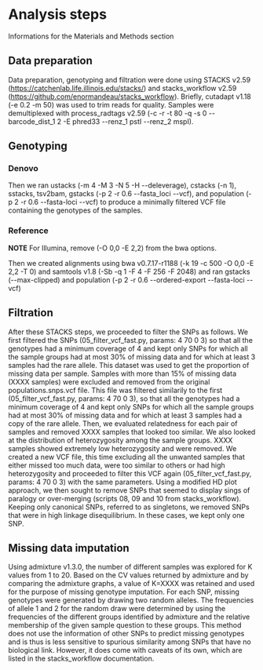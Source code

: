 # Analysis steps

Informations for the Materials and Methods section

## Data preparation

Data preparation, genotyping and filtration were done using STACKS v2.59
(https://catchenlab.life.illinois.edu/stacks/) and stacks_workflow v2.59
(https://github.com/enormandeau/stacks_workflow). Briefly, cutadapt v1.18 (-e
0.2 -m 50) was used to trim reads for quality. Samples were demultiplexed with
process_radtags v2.59 (-c -r -t 80 -q -s 0 --barcode_dist_1 2 -E phred33
--renz_1 pstI --renz_2 mspI). 

## Genotyping

### Denovo

Then we ran ustacks (-m 4 -M 3 -N 5 -H --deleverage), cstacks (-n 1), sstacks,
tsv2bam, gstacks (-p 2 -r 0.6 --fasta_loci --vcf), and population (-p 2 -r 0.6
--fasta-loci --vcf) to produce a minimally filtered VCF file containing the
genotypes of the samples.

### Reference

**NOTE** For Illumina, remove (-O 0,0 -E 2,2) from the bwa options.

Then we created alignments using bwa v0.7.17-r1188 (-k 19 -c 500 -O 0,0 -E 2,2
-T 0) and samtools v1.8 (-Sb -q 1 -F 4 -F 256 -F 2048) and ran gstacks
(--max-clipped) and population (-p 2 -r 0.6 --ordered-export --fasta-loci
--vcf)

## Filtration

After these STACKS steps, we proceeded to filter the SNPs as follows. We first
filtered the SNPs (05_filter_vcf_fast.py, params: 4 70 0 3) so that all the
genotypes had a minimum coverage of 4 and kept only SNPs for which all the
sample groups had at most 30% of missing data and for which at least 3 samples
had the rare allele. This dataset was used to get the proportion of missing
data per sample. Samples with more than 15% of missing data (XXXX samples) were
excluded and removed from the original populations.snps.vcf file. This file was
filtered similarily to the first (05_filter_vcf_fast.py, params: 4 70 0 3), so
that all the genotypes had a minimum coverage of 4 and kept only SNPs for which
all the sample groups had at most 30% of missing data and for which at least 3
samples had a copy of the rare allele. Then, we evaluated relatedness for each
pair of samples and removed XXXX samples that looked too similar. We also
looked at the distribution of heterozygosity among the sample groups. XXXX
samples showed extremely low heterozygosity and were removed. We created a new
VCF file, this time excluding all the unwanted samples that either missed too
much data, were too similar to others or had high heterozygosity and proceeded
to filter this VCF again (05_filter_vcf_fast.py, params: 4 70 0 3) with the
same parameters. Using a modified HD plot approach, we then sought to remove
SNPs that seemed to display sings of paralogy or over-merging (scripts 08, 09
and 10 from stacks_workflow). Keeping only canonical SNPs, referred to as
singletons, we removed SNPs that were in high linkage disequilibrium. In these
cases, we kept only one SNP.

## Missing data imputation

Using admixture v1.3.0, the number of different samples was explored for K
values from 1 to 20. Based on the CV values returned by admixture and by
comparing the admixture graphs, a value of K=XXXX was retained and used for the
purpose of missing genotype imputation. For each SNP, missing genotypes were
generated by drawing two random alleles. The frequencies of allele 1 and 2 for
the random draw were determined by using the frequencies of the different
groups identified by admixture and the relative membership of the given sample
question to these groups. This method does not use the information of other
SNPs to predict missing genotypes and is thus is less sensitive to spurious
similarity among SNPs that have no biological link. However, it does come with
caveats of its own, which are listed in the stacks_workflow documentation.
